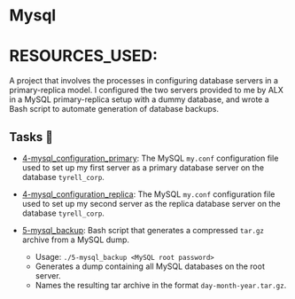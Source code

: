 # Mysql

# RESOURCES_USED:

A project that involves the processes in configuring database servers in a
primary-replica model. I configured the two servers provided to me by
ALX in a MySQL primary-replica setup with a dummy database, and wrote
a Bash script to automate generation of database backups.

## Tasks :page_with_curl:

- [4-mysql_configuration_primary](./4-mysql_configuration_primary): The MySQL
  `my.conf` configuration file used to set up my first server as a primary database
  server on the database `tyrell_corp`.

- [4-mysql_configuration_replica](./4-mysql_configuration_replica): The MySQL
  `my.conf` configuration file used to set up my second server as the replica
  database server on the database `tyrell_corp`.

- [5-mysql_backup](./5-mysql_backup): Bash script that generates a compressed
  `tar.gz` archive from a MySQL dump.
  - Usage: `./5-mysql_backup <MySQL root password>`
  - Generates a dump containing all MySQL databases on the root server.
  - Names the resulting tar archive in the format `day-month-year.tar.gz`.
